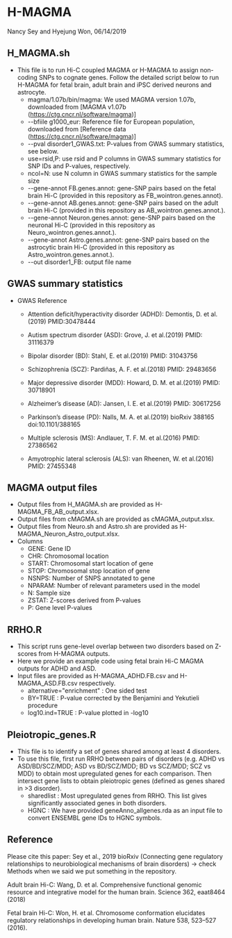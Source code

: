 # H-MAGMA
Nancy Sey and Hyejung Won, 06/14/2019

## H_MAGMA.sh
* This file is to run Hi-C coupled MAGMA or H-MAGMA to assign non-coding SNPs to cognate genes. Follow the detailed script below to run H-MAGMA for fetal brain, adult brain and iPSC derived neurons and astrocyte.
   - magma/1.07b/bin/magma: We used MAGMA version 1.07b, downloaded from [MAGMA v1.07b (https://ctg.cncr.nl/software/magma)]
   - --bfiile g1000_eur: Reference file for European population, downloaded from [Reference data (https://ctg.cncr.nl/software/magma)]
   - --pval disorder1_GWAS.txt: P-values from GWAS summary statistics, see below. 
   - use=rsid,P: use rsid and P columns in GWAS summary statistics for SNP IDs and P-values, respectively.
   - ncol=N: use N column in GWAS summary statistics for the sample size
   - --gene-annot FB.genes.annot: gene-SNP pairs based on the fetal brain Hi-C (provided in this repository as    FB_wointron.genes.annot).
   - --gene-annot AB.genes.annot: gene-SNP pairs based on the adult brain Hi-C (provided in this repository as AB_wointron.genes.annot.).
   - --gene-annot Neuron.genes.annot: gene-SNP pairs based on the neuronal Hi-C (provided in this repository as Neuro_wointron.genes.annot.).
  - --gene-annot Astro.genes.annot: gene-SNP pairs based on the astrocytic brain Hi-C (provided in this repository as Astro_wointron.genes.annot.).
   - --out disorder1_FB: output file name

## GWAS summary statistics
* GWAS Reference
   - Attention deficit/hyperactivity disorder (ADHD): Demontis, D. et al.(2019) PMID:30478444	

   - Autism spectrum disorder (ASD): Grove, J. et al.(2019) PMID: 31116379 

   - Bipolar disorder (BD): Stahl, E. et al.(2019) PMID: 31043756

   - Schizophrenia (SCZ): Pardiñas, A. F. et al.(2018) PMID: 29483656 

   - Major depressive disorder (MDD): Howard, D. M. et al.(2019) PMID: 30718901 

   - Alzheimer’s disease (AD): Jansen, I. E. et al.(2019) PMID: 30617256
 
   - Parkinson’s disease (PD): Nalls, M. A. et al.(2019) bioRxiv 388165 doi:10.1101/388165

   - Multiple sclerosis (MS): Andlauer, T. F. M. et al.(2016) PMID: 27386562

   - Amyotrophic lateral sclerosis (ALS): van Rheenen, W. et al.(2016) PMID: 27455348


## MAGMA output files 
* Output files from H_MAGMA.sh are provided as H-MAGMA_FB_AB_output.xlsx.
* Output files from cMAGMA.sh are provided as cMAGMA_output.xlsx.
* Output files from Neuro.sh and Astro.sh are provided as H-MAGMA_Neuron_Astro_output.xlsx.
* Columns
   - GENE: Gene ID
   - CHR: Chromosomal location
   - START: Chromosomal start location of gene
   - STOP: Chromosomal stop location of gene
   - NSNPS: Number of SNPS annotated to gene
   - NPARAM: Number of relevant parameters used in the model
   - N: Sample size
   - ZSTAT: Z-scores derived from P-values
   - P: Gene level P-values 
   
   
## RRHO.R
* This script runs gene-level overlap between two disorders based on Z-scores from H-MAGMA outputs. 
* Here we provide an example code using fetal brain Hi-C MAGMA outputs for ADHD and ASD. 
* Input files are provided as H-MAGMA_ADHD.FB.csv and H-MAGMA_ASD.FB.csv respectively.
   -  alternative="enrichment" : One sided test 
   -  BY=TRUE : P-value corrected by the Benjamini and Yekutieli procedure
   -  log10.ind=TRUE : P-value plotted in -log10

## Pleiotropic_genes.R
* This file is to identify a set of genes shared among at least 4 disorders. 
* To use this file, first run RRHO between pairs of disorders (e.g. ADHD vs ASD/BD/SCZ/MDD; ASD vs BD/SCZ/MDD; BD vs SCZ/MDD; SCZ vs MDD) to obtain most upregulated genes for each comparison. Then intersect gene lists to obtain pleiotropic genes (defined as genes shared in >3 disorder). 
   - sharedlist : Most upregulated genes from RRHO. This list gives significantly associated genes in both disorders.
   - HGNC : We have provided geneAnno_allgenes.rda as an input file to convert ENSEMBL gene IDs to HGNC symbols. 
               
## Reference
Please cite this paper: Sey et al., 2019 bioRxiv (Connecting gene regulatory relationships to neurobiological mechanisms of brain disorders) -> check Methods when we said we put something in the repository. 

Adult brain Hi-C: Wang, D. et al. Comprehensive functional genomic resource and integrative model for the human brain. Science 362, eaat8464 (2018)

Fetal brain Hi-C: Won, H. et al. Chromosome conformation elucidates regulatory relationships in developing human brain. Nature 538, 523–527 (2016).





